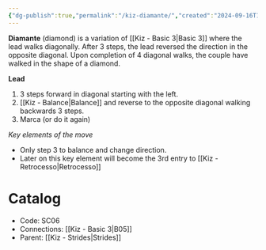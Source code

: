 ```yaml
---
{"dg-publish":true,"permalink":"/kiz-diamante/","created":"2024-09-16T14:47:26.825-04:00","updated":"2024-09-25T17:13:51.621-04:00"}
---
```



**Diamante** (diamond) is a variation of [[Kiz - Basic 3\|Basic 3]] where the lead walks diagonally. After 3 steps, the lead reversed the direction in the opposite diagonal. Upon completion of 4 diagonal walks, the couple have walked in the shape of a diamond.

**Lead**
1. 3 steps forward in diagonal starting with the left.
2. [[Kiz - Balance\|Balance]] and reverse to the opposite diagonal walking backwards 3 steps.
3. Marca (or do it again)

*Key elements of the move*
- Only step 3 to balance and change direction.
- Later on this key element will become the 3rd entry to [[Kiz - Retrocesso\|Retrocesso]]

# Catalog

- Code: SC06
- Connections: [[Kiz - Basic 3\|B05]]
- Parent: [[Kiz - Strides\|Strides]]